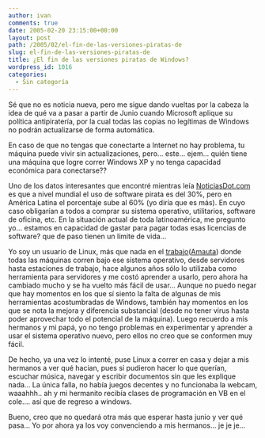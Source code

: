 ```yaml
---
author: ivan
comments: true
date: 2005-02-20 23:15:00+00:00
layout: post
path: /2005/02/el-fin-de-las-versiones-piratas-de
slug: el-fin-de-las-versiones-piratas-de
title: ¿El fin de las versiones piratas de Windows?
wordpress_id: 1016
categories:
  - Sin categoría
---
```


Sé que no es noticia nueva, pero me sigue dando vueltas por la cabeza la idea de qué va a pasar a partir de Junio cuando Microsoft aplique su política antipiratería, por la cual todas las copias no legítimas de Windows no podrán actualizarse de forma automática.

En caso de que no tengas que conectarte a Internet no hay problema, tu máquina puede vivir sin actualizaciones, pero... este... ejem... quién tiene una máquina que logre correr Windows XP y no tenga capacidad económica para conectarse??

Uno de los datos interesantes que encontré mientras leía [NoticiasDot.com](https://www.noticiasdot.com/publicaciones/2005/0205/1702/noticias170205/noticias170205-02.htm) es que a nivel mundial el uso de software pirata es del 30%, pero en América Latina el porcentaje sube al 60% (yo diría que es más). En cuyo caso obligarían a todos a comprar su sistema operativo, utilitarios, software de oficina, etc. En la situación actual de toda latinoamérica, me pregunto yo... estamos en capacidad de gastar para pagar todas esas licencias de software? que de paso tienen un límite de vida...

Yo soy un usuario de Linux, más que nada en el [trabajo](https://www.amautacorp.com/)([Amauta](https://www.amautacorp.com/)) donde todas las máquinas corren bajo ese sistema operativo, desde servidores hasta estaciones de trabajo, hace algunos años sólo lo utilizaba como herramienta para servidores y me costó aprender a usarlo, pero ahora ha cambiado mucho y se ha vuelto más fácil de usar... Aunque no puedo negar que hay momentos en los que sí siento la falta de algunas de mis herramientas acostumbradas de Windows, también hay momentos en los que se nota la mejora y diferencia substancial (desde no tener virus hasta poder aprovechar todo el potencial de la máquina). Luego recuerdo a mis hermanos y mi papá, yo no tengo problemas en experimentar y aprender a usar el sistema operativo nuevo, pero ellos no creo que se conformen muy fácil.

De hecho, ya una vez lo intenté, puse Linux a correr en casa y dejar a mis hermanos a ver qué hacian, pues sí pudieron hacer lo que querían, escuchar música, navegar y escribir documentos sin que les explique nada... La única falla, no había juegos decentes y no funcionaba la webcam, waaahhh.. ah y mi hermanito recibía clases de programación en VB en el cole.... así que de regreso a windows.

Bueno, creo que no quedará otra más que esperar hasta junio y ver qué pasa... Yo por ahora ya los voy convenciendo a mis hermanos... je je je...
